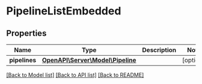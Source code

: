 # PipelineListEmbedded

## Properties
Name | Type | Description | Notes
------------ | ------------- | ------------- | -------------
**pipelines** | [**OpenAPI\Server\Model\Pipeline**](Pipeline.md) |  | [optional] 

[[Back to Model list]](../README.md#documentation-for-models) [[Back to API list]](../README.md#documentation-for-api-endpoints) [[Back to README]](../README.md)


